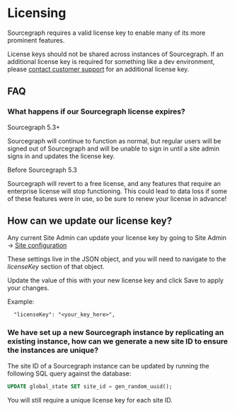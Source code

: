 # Licensing

Sourcegraph requires a valid license key to enable many of its more prominent features.

License keys should not be shared across instances of Sourcegraph. If an additional license key is required for something like a dev environment, please [contact customer support](https://about.sourcegraph.com/contact) for an additional license key.

## FAQ

### What happens if our Sourcegraph license expires?

<span class="badge badge-note">Sourcegraph 5.3+</span>

Sourcegraph will continue to function as normal, but regular users will be signed out of Sourcegraph and will be unable to sign in until a site admin signs in and updates the license key.

<span class="badge badge-note">Before Sourcegraph 5.3</span>

Sourcegraph will revert to a free license, and any features that require an enterprise license will stop functioning. This could lead to data loss if some of these features were in use, so be sure to renew your license in advance!

## How can we update our license key?

Any current Site Admin can update your license key by going to Site Admin -> [Site configuration](../config/site_config.md)

These settings live in the JSON object, and you will need to navigate to the _licenseKey_ section of that object.

Update the value of this with your new license key and click Save to apply your changes.

Example:
```
  "licenseKey": "<your_key_here>",
```

### We have set up a new Sourcegraph instance by replicating an existing instance, how can we generate a new site ID to ensure the instances are unique?

The site ID of a Sourcegraph instance can be updated by running the following SQL query against the database:

```sql
UPDATE global_state SET site_id = gen_random_uuid();
```

You will still require a unique license key for each site ID.
